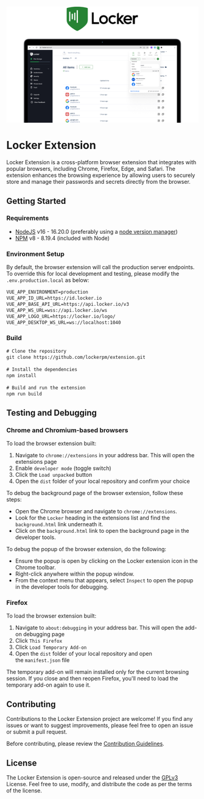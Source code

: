 ![Locker Password Manager](https://raw.githubusercontent.com/lockerpm/.github/main/images/extension-locker.png)

# Locker Extension

Locker Extension is a cross-platform browser extension that integrates with popular browsers, including Chrome, Firefox, Edge, and Safari. The extension enhances the browsing experience by allowing users to securely store and manage their passwords and secrets directly from the browser.

## Getting Started

### Requirements
- [NodeJS](https://nodejs.org/) v16 - 16.20.0 (preferably using a [node version manager](https://docs.npmjs.com/downloading-and-installing-node-js-and-npm))
- [NPM](https://www.npmjs.com/) v8 - 8.19.4 (included with Node)


### Environment Setup

By default, the browser extension will call the production server endpoints. To override this for local development and testing, please modify the `.env.production.local` as below:


```
VUE_APP_ENVIRONMENT=production
VUE_APP_ID_URL=https://id.locker.io
VUE_APP_BASE_API_URL=https://api.locker.io/v3
VUE_APP_WS_URL=wss://api.locker.io/ws
VUE_APP_LOGO_URL=https://locker.io/logo/
VUE_APP_DESKTOP_WS_URL=ws://localhost:1040
```

### Build


```shell
# Clone the repository
git clone https://github.com/lockerpm/extension.git

# Install the dependencies
npm install

# Build and run the extension
npm run build
```



## Testing and Debugging

### Chrome and Chromium-based browsers

To load the browser extension built:

1. Navigate to `chrome://extensions` in your address bar. This will open the extensions page
2. Enable `developer mode` (toggle switch)
3. Click the `Load unpacked` button
4. Open the `dist` folder of your local repository and confirm your choice

To debug the background page of the browser extension, follow these steps:

- Open the Chrome browser and navigate to `chrome://extensions`.
- Look for the `Locker` heading in the extensions list and find the `background.html` link underneath it.
- Click on the `background.html` link to open the background page in the developer tools.

To debug the popup of the browser extension, do the following:

- Ensure the popup is open by clicking on the Locker extension icon in the Chrome toolbar.
- Right-click anywhere within the popup window.
- From the context menu that appears, select `Inspect` to open the popup in the developer tools for debugging.



### Firefox

To load the browser extension built:

1. Navigate to `about:debugging` in your address bar. This will open the add-on debugging page
2. Click `This Firefox`
3. Click `Load Temporary Add-on`
4. Open the `dist` folder of your local repository and open the `manifest.json` file


The temporary add-on will remain installed only for the current browsing session. If you close and then reopen Firefox, you'll need to load the temporary add-on again to use it.

## Contributing
Contributions to the Locker Extension project are welcome! If you find any issues or want to suggest improvements, please feel free to open an issue or submit a pull request.

Before contributing, please review the [Contribution Guidelines](https://github.com/lockerpm/.github/blob/main/CONTRIBUTING.md).

## License
The Locker Extension is open-source and released under the [GPLv3](./LICENSE) License. Feel free to use, modify, and distribute the code as per the terms of the license.
